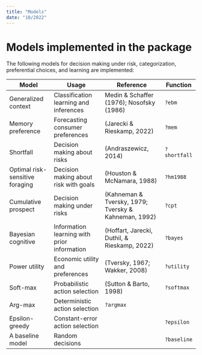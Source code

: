 ```yaml
---
title: "Models"
date: "10/2022"
---
```


# Models implemented in the package
The following models for decision making under risk, categorization, preferential choices, and learning are implemented:

Model | Usage | Reference | Function
------------ | ------------- | -------------| -------------
Generalized context | Classification learning and inferences | Medin & Schaffer (1976); Nosofsky (1986) | `?ebm`
Memory preference | Forecasting consumer preferences | (Jarecki & Rieskamp, 2022) | `?mem`
Shortfall | Decision making about risks | (Andraszewicz, 2014) | `?shortfall`
Optimal risk-sensitive foraging | Decision making about risk with goals| (Houston & McNamara, 1988) | `?hm1988`
Cumulative prospect | Decision making under risks | (Kahneman & Tversky, 1979; Tversky & Kahneman, 1992) | `?cpt`
Bayesian cognitive | Information learning with prior information | (Hoffart, Jarecki, Duthil, & Rieskamp, 2022) | `?bayes`
Power utility | Economic utility and preferences | (Tversky, 1967; Wakker, 2008)| `?utility`
Soft-max | Probabilistic action selection | (Sutton & Barto, 1998) | `?softmax`
Arg-max | Deterministic action selection | `?argmax`
Epsilon-greedy | Constant-error action selection| | `?epsilon`
A baseline model | Random decisions | | `?baseline`